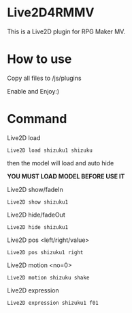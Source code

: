 # Live2D4RMMV
This is a Live2D plugin for RPG Maker MV.

# How to use
Copy all files to <your game>/js/plugins

Enable and Enjoy:)

# Command
Live2D load <name for use> <model name>

    Live2D load shizuku1 shizuku

then the model will load and auto hide

**YOU MUST LOAD MODEL BEFORE USE IT**

Live2D show/fadeIn <name>

    Live2D show shizuku1

Live2D hide/fadeOut <name>

    Live2D hide shizuku1

Live2D pos <name> <left/right/value>

    Live2D pos shizuku1 right

Live2D motion <name> <motion> <no=0>

    Live2D motion shizuku shake

Live2D expression <name> <expression>

    Live2D expression shizuku1 f01
